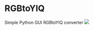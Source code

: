 # RGBtoYIQ
Simple Python GUI RGBtoYIQ converter
<img src = "https://upload.wikimedia.org/wikipedia/commons/5/55/Large_breaking_wave.jpg">
